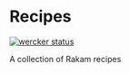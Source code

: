 # Recipes

[![wercker status](https://app.wercker.com/status/30b51613b0945eb6ca35bd51a8b2f84f/s/master "wercker status")](https://app.wercker.com/project/byKey/30b51613b0945eb6ca35bd51a8b2f84f)

A collection of Rakam recipes